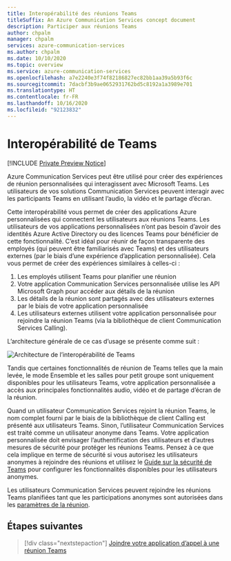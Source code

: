 ```yaml
---
title: Interopérabilité des réunions Teams
titleSuffix: An Azure Communication Services concept document
description: Participer aux réunions Teams
author: chpalm
manager: chpalm
services: azure-communication-services
ms.author: chpalm
ms.date: 10/10/2020
ms.topic: overview
ms.service: azure-communication-services
ms.openlocfilehash: a7e2240e3f74f82186827ec82bb1aa39a5b93f6c
ms.sourcegitcommit: 7dacbf3b9ae0652931762bd5c8192a1a3989e701
ms.translationtype: HT
ms.contentlocale: fr-FR
ms.lasthandoff: 10/16/2020
ms.locfileid: "92123832"
---
```

# <a name="teams-interoperability"></a>Interopérabilité de Teams

[!INCLUDE [Private Preview Notice](../../includes/private-preview-include.md)]

Azure Communication Services peut être utilisé pour créer des expériences de réunion personnalisées qui interagissent avec Microsoft Teams. Les utilisateurs de vos solutions Communication Services peuvent interagir avec les participants Teams en utilisant l’audio, la vidéo et le partage d’écran.

Cette interopérabilité vous permet de créer des applications Azure personnalisées qui connectent les utilisateurs aux réunions Teams. Les utilisateurs de vos applications personnalisées n’ont pas besoin d’avoir des identités Azure Active Directory ou des licences Teams pour bénéficier de cette fonctionnalité. C’est idéal pour réunir de façon transparente des employés (qui peuvent être familiarisés avec Teams) et des utilisateurs externes (par le biais d’une expérience d’application personnalisée). Cela vous permet de créer des expériences similaires à celles-ci :

1. Les employés utilisent Teams pour planifier une réunion
2. Votre application Communication Services personnalisée utilise les API Microsoft Graph pour accéder aux détails de la réunion
3. Les détails de la réunion sont partagés avec des utilisateurs externes par le biais de votre application personnalisée
4. Les utilisateurs externes utilisent votre application personnalisée pour rejoindre la réunion Teams (via la bibliothèque de client Communication Services Calling).

L’architecture générale de ce cas d’usage se présente comme suit : 

![Architecture de l’interopérabilité de Teams](..//media/call-flows/teams-interop.png)

Tandis que certaines fonctionnalités de réunion de Teams telles que la main levée, le mode Ensemble et les salles pour petit groupe sont uniquement disponibles pour les utilisateurs Teams, votre application personnalisée a accès aux principales fonctionnalités audio, vidéo et de partage d’écran de la réunion.

Quand un utilisateur Communication Services rejoint la réunion Teams, le nom complet fourni par le biais de la bibliothèque de client Calling est présenté aux utilisateurs Teams. Sinon, l’utilisateur Communication Services est traité comme un utilisateur anonyme dans Teams. Votre application personnalisée doit envisager l’authentification des utilisateurs et d’autres mesures de sécurité pour protéger les réunions Teams. Pensez à ce que cela implique en terme de sécurité si vous autorisez les utilisateurs anonymes à rejoindre des réunions et utilisez le [Guide sur la sécurité de Teams](https://docs.microsoft.com/microsoftteams/teams-security-guide#addressing-threats-to-teams-meetings) pour configurer les fonctionnalités disponibles pour les utilisateurs anonymes.

Les utilisateurs Communication Services peuvent rejoindre les réunions Teams planifiées tant que les participations anonymes sont autorisées dans les [paramètres de la réunion](https://docs.microsoft.com/microsoftteams/meeting-settings-in-teams).



## <a name="next-steps"></a>Étapes suivantes

> [!div class="nextstepaction"]
> [Joindre votre application d’appel à une réunion Teams](../../quickstarts/voice-video-calling/get-started-teams-interop.md)
